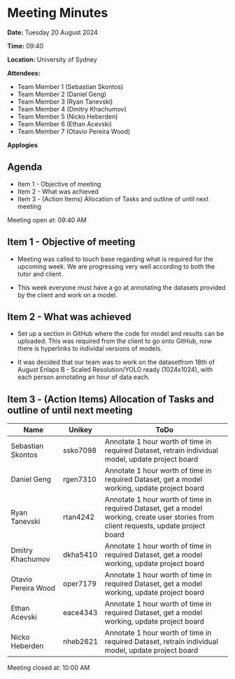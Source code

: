 # Meeting Minutes

**Date:** Tuesday 20 August 2024

**Time:** 09:40 

**Location:** University of Sydney

**Attendees:**

* Team Member 1 (Sebastian Skontos)
* Team Member 2 (Daniel Geng)
* Team Member 3 (Ryan Tanevski)
* Team Member 4 (Dmitry Khachumov)
* Team Member 5 (Nicko Heberden)
* Team Member 6 (Ethan Acevski)
* Team Member 7 (Otavio Pereira Wood)


**Applogies**


## Agenda

* Item 1 - Objective of meeting
* Item 2 - What was achieved
* Item 3 - (Action Items) Allocation of Tasks and outline of until next meeting

Meeting open at: 09:40 AM

## Item 1 - Objective of meeting

* Meeting was called to touch base regarding what is required for the upcoming week. We are progressing very well according to both the tutor and client.

* This week everyone must have a go at annotating the datasets provided by the client and work on a model. 


## Item 2 - What was achieved

* Set up a section in GitHub where the code for model and results can be uploaded. This was required from the client to go onto GitHub, now there is hyperlinks to individal versions of models.

* It was decided that our team was to work on the datasetfrom 18th of August Enlaps B - Scaled Resolution/YOLO ready (1024x1024), with each person annotating an hour of data each.


## Item 3 - (Action Items) Allocation of Tasks and outline of until next meeting

| Name | Unikey | ToDo |
|--|--|--|
| Sebastian Skontos | ssko7098 | Annotate 1 hour worth of time in required Dataset, retrain individual model, update project board |
| Daniel Geng | rgen7310 | Annotate 1 hour worth of time in required Dataset, get a model working, update project board |
| Ryan Tanevski | rtan4242 | Annotate 1 hour worth of time in required Dataset, get a model working, create user stories from client requests, update project board|
| Dmitry Khachumov | dkha5410 | Annotate 1 hour worth of time in required Dataset, get a model working, update project board |
| Otavio Pereira Wood | oper7179 | Annotate 1 hour worth of time in required Dataset, get a model working, update project board |
| Ethan Acevski | eace4343 | Annotate 1 hour worth of time in required Dataset, get a model working, update project board |
| Nicko Heberden | nheb2621 | Annotate 1 hour worth of time in required Dataset, retrain individual model, update project board |

Meeting closed at:  10:00 AM
